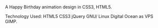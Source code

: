 A Happy Birthday animation design in CSS3, HTML5.

Technology Used: HTML5 CSS3 jQuery  GNU/ Linux Digital Ocean as VPS GIMP.
